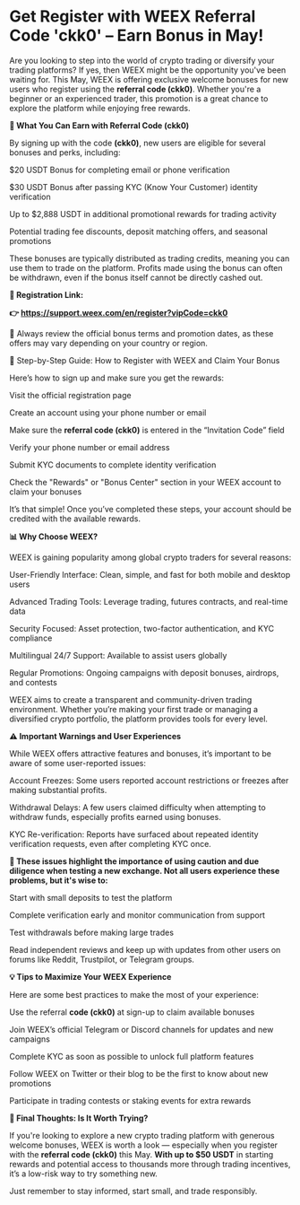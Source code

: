 # Get Register with WEEX Referral Code 'ckk0' – Earn Bonus in May!

Are you looking to step into the world of crypto trading or diversify your trading platforms? If yes, then WEEX might be the opportunity you've been waiting for. This May, WEEX is offering exclusive welcome bonuses for new users who register using the **referral code (ckk0)**. Whether you're a beginner or an experienced trader, this promotion is a great chance to explore the platform while enjoying free rewards.

**🎁 What You Can Earn with Referral Code (ckk0)**

By signing up with the code **(ckk0)**, new users are eligible for several bonuses and perks, including:

$20 USDT Bonus for completing email or phone verification

$30 USDT Bonus after passing KYC (Know Your Customer) identity verification

Up to $2,888 USDT in additional promotional rewards for trading activity

Potential trading fee discounts, deposit matching offers, and seasonal promotions

These bonuses are typically distributed as trading credits, meaning you can use them to trade on the platform. Profits made using the bonus can often be withdrawn, even if the bonus itself cannot be directly cashed out.

**📍 Registration Link:**

**👉 https://support.weex.com/en/register?vipCode=ckk0**

🔎 Always review the official bonus terms and promotion dates, as these offers may vary depending on your country or region.

🔧 Step-by-Step Guide: How to Register with WEEX and Claim Your Bonus

Here’s how to sign up and make sure you get the rewards:

Visit the official registration page

Create an account using your phone number or email

Make sure the **referral code (ckk0)** is entered in the “Invitation Code” field

Verify your phone number or email address

Submit KYC documents to complete identity verification

Check the "Rewards" or "Bonus Center" section in your WEEX account to claim your bonuses

It’s that simple! Once you’ve completed these steps, your account should be credited with the available rewards.

**📊 Why Choose WEEX?**

WEEX is gaining popularity among global crypto traders for several reasons:

User-Friendly Interface: Clean, simple, and fast for both mobile and desktop users

Advanced Trading Tools: Leverage trading, futures contracts, and real-time data

Security Focused: Asset protection, two-factor authentication, and KYC compliance

Multilingual 24/7 Support: Available to assist users globally

Regular Promotions: Ongoing campaigns with deposit bonuses, airdrops, and contests

WEEX aims to create a transparent and community-driven trading environment. Whether you’re making your first trade or managing a diversified crypto portfolio, the platform provides tools for every level.

**⚠️ Important Warnings and User Experiences**

While WEEX offers attractive features and bonuses, it’s important to be aware of some user-reported issues:

Account Freezes: Some users reported account restrictions or freezes after making substantial profits.

Withdrawal Delays: A few users claimed difficulty when attempting to withdraw funds, especially profits earned using bonuses.

KYC Re-verification: Reports have surfaced about repeated identity verification requests, even after completing KYC once.

**🚨 These issues highlight the importance of using caution and due diligence when testing a new exchange. Not all users experience these problems, but it's wise to:**

Start with small deposits to test the platform

Complete verification early and monitor communication from support

Test withdrawals before making large trades

Read independent reviews and keep up with updates from other users on forums like Reddit, Trustpilot, or Telegram groups.

**💡 Tips to Maximize Your WEEX Experience**

Here are some best practices to make the most of your experience:

Use the referral **code (ckk0)** at sign-up to claim available bonuses

Join WEEX’s official Telegram or Discord channels for updates and new campaigns

Complete KYC as soon as possible to unlock full platform features

Follow WEEX on Twitter or their blog to be the first to know about new promotions

Participate in trading contests or staking events for extra rewards

**🎉 Final Thoughts: Is It Worth Trying?**

If you're looking to explore a new crypto trading platform with generous welcome bonuses, WEEX is worth a look — especially when you register with the **referral code (ckk0)** this May. **With up to $50 USDT** in starting rewards and potential access to thousands more through trading incentives, it’s a low-risk way to try something new.

Just remember to stay informed, start small, and trade responsibly.

